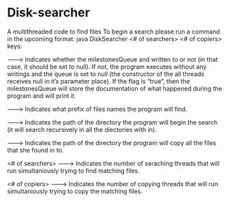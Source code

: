 # Disk-searcher
A multithreaded code to find files
To begin a search please run a command in the upcoming format:
java DiskSearcher <boolean of milestoneQueueFlag> <file-prefix> <root directory>
  <destination directory> <# of searchers> <# of copiers> 
keys:
                                                                                                                                                 
  <boolean of milestoneQueueFlag> ---> Indicates whether the milestonesQueue and written to or not (in that case, it should be set to null). 
  If not, the  program executes without any writings and the queue is set to null (the constructor of the all threads receives null in 
  it’s parameter place).
  If the flag is “true”, then the milestonesQueue will store the documentation of what happened during the program and will print it.

  <file-prefix> ---> Indicates what prefix of files names the program will find.
  
  <root directory> ---> Indicates the path of the directory the program will begin the search (it will search recursively in all the diectories with in).
 
  <destination directory> ---> Indicates the path of the directory the program will copy all the files that she found in to.
  
  <# of searchers> ---> Indicates the number of seraching threads that will run simultaniously trying to find matching files.

  <# of copiers> ---> Indicates the number of copying threads that will run simultaniously trying to copy the matching files.
